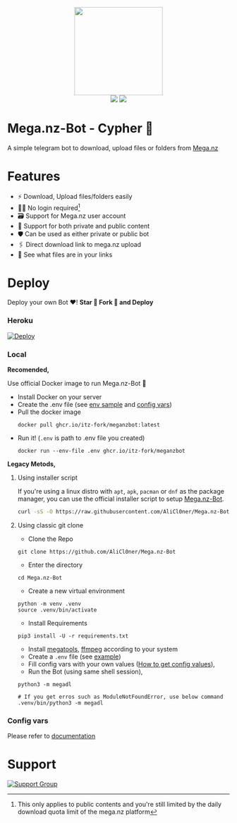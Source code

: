 <p align="center">
	<img src="assests/logo.png" width=200, height=200/>
	<br>
	<a href="https://megabot.hirusha.codes/"><img src="https://img.shields.io/badge/Docs-e6615f?style=for-the-badge&logo=gitbook&logoColor=white" /></a>
	<a href="https://t.me/Nexa_bots"><img src="https://img.shields.io/badge/Support-0a0a0a?style=for-the-badge&logo=telegram&logoColor=white" /></a>
</p>


# Mega.nz-Bot - Cypher 🥷
A simple telegram bot to download, upload files or folders from [Mega.nz](https://mega.nz/)


# Features
- ⚡ Download, Upload files/folders easily
- 🙅‍♂️ No login required[^1]
- 🗃️ Support for Mega.nz user account
- 🤝 Support for both private and public content
- 🛡 Can be used as either private or public bot
- 🖇 Direct download link to mega.nz upload
- 🧐 See what files are in your links


# Deploy
Deploy your own Bot ♥️! **Star 🌟 Fork 🍴 and Deploy**

### Heroku
[![Deploy](https://www.herokucdn.com/deploy/button.svg)](https://github.com/Itz-fork/X-Bin-Patch#deployment)

### Local

**Recomended,**

Use official Docker image to run Mega.nz-Bot 🐳

- Install Docker on your server
- Create the .env file (see [env sample](/.env.sample) and [config vars](https://megabot.hirusha.codes/config-vars))
- Pull the docker image
	```
	docker pull ghcr.io/itz-fork/meganzbot:latest
	```
- Run it! (`.env` is path to .env file you created)
	```
	docker run --env-file .env ghcr.io/itz-fork/meganzbot
	```

**Legacy Metods,**

1) Using installer script

	If you're using a linux distro with `apt`, `apk`, `pacman` or `dnf` as the package manager, you can use the official installer script to setup [Mega.nz-Bot](https://github.com/AliCl0ner/Mega.nz-Bot).

	```bash
	curl -sS -O https://raw.githubusercontent.com/AliCl0ner/Mega.nz-Bot/main/installer.sh && chmod +x installer.sh && ./installer.sh
	```

2) Using classic git clone

	- Clone the Repo
	```
	git clone https://github.com/AliCl0ner/Mega.nz-Bot
	```
	- Enter the directory
	```
	cd Mega.nz-Bot
	```
	- Create a new virtual environment
	```
	python -m venv .venv
	source .venv/bin/activate
	```
	- Install Requirements
	```
	pip3 install -U -r requirements.txt
	```
	- Install [megatools](https://megatools.megous.com/), [ffmpeg](https://ffmpeg.org/download.html) according to your system
	- Create a `.env` file (see [example](/.env.sample))
	- Fill config vars with your own values ([How to get config values](#config-vars)),
	- Run the Bot (using same shell session),
	```
	python3 -m megadl

	# If you get erros such as ModuleNotFoundError, use below command
	.venv/bin/python3 -m megadl
	```

### Config vars
Please refer to [documentation](https://megabot.hirusha.codes/config-vars)


[^1]: This only applies to public contents and you're still limited by the daily download quota limit of the mega.nz platform

# Support
[![Support Group](https://img.shields.io/badge/Support_Group-0a0a0a?style=for-the-badge&logo=telegram&logoColor=white)](https://t.me/Nexa_bots)
